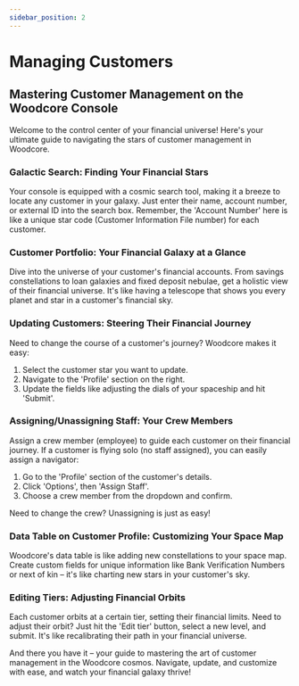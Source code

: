 ```yaml
---
sidebar_position: 2
---
```


# Managing Customers

## Mastering Customer Management on the Woodcore Console

Welcome to the control center of your financial universe! Here's your ultimate guide to navigating the stars of customer management in Woodcore.

### Galactic Search: Finding Your Financial Stars

Your console is equipped with a cosmic search tool, making it a breeze to locate any customer in your galaxy. Just enter their name, account number, or external ID into the search box. Remember, the 'Account Number' here is like a unique star code (Customer Information File number) for each customer.

### Customer Portfolio: Your Financial Galaxy at a Glance

Dive into the universe of your customer's financial accounts. From savings constellations to loan galaxies and fixed deposit nebulae, get a holistic view of their financial universe. It's like having a telescope that shows you every planet and star in a customer's financial sky.

### Updating Customers: Steering Their Financial Journey

Need to change the course of a customer's journey? Woodcore makes it easy:

1. Select the customer star you want to update.
2. Navigate to the 'Profile' section on the right.
3. Update the fields like adjusting the dials of your spaceship and hit 'Submit'.

### Assigning/Unassigning Staff: Your Crew Members
Assign a crew member (employee) to guide each customer on their financial journey. If a customer is flying solo (no staff assigned), you can easily assign a navigator:

1. Go to the 'Profile' section of the customer's details.
2. Click 'Options', then 'Assign Staff'.
3. Choose a crew member from the dropdown and confirm.

Need to change the crew? Unassigning is just as easy!

### Data Table on Customer Profile: Customizing Your Space Map

Woodcore's data table is like adding new constellations to your space map. Create custom fields for unique information like Bank Verification Numbers or next of kin – it's like charting new stars in your customer's sky.

### Editing Tiers: Adjusting Financial Orbits

Each customer orbits at a certain tier, setting their financial limits. Need to adjust their orbit? Just hit the 'Edit tier' button, select a new level, and submit. It's like recalibrating their path in your financial universe.

And there you have it – your guide to mastering the art of customer management in the Woodcore cosmos. Navigate, update, and customize with ease, and watch your financial galaxy thrive!